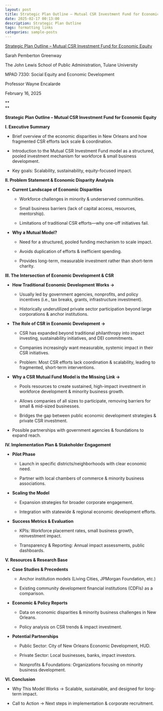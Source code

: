 ```yaml
---
layout: post
title: Strategic Plan Outline – Mutual CSR Investment Fund for Economic Equity
date: 2025-02-17 00:13:00
description: Strategic Plan Outline
tags: formatting links
categories: sample-posts
---
```


<u>Strategic Plan Outline – Mutual CSR Investment Fund for Economic
Equity</u>

Sarah Pemberton Greenway

The John Lewis School of Public Administration, Tulane University

MPAD 7330: Social Equity and Economic Development

Professor Wayne Encalarde

February 16, 2025

\*\*  
\*\*

**Strategic Plan Outline – Mutual CSR Investment Fund for Economic
Equity**

**I. Executive Summary**

- Brief overview of the economic disparities in New Orleans and how
  fragmented CSR efforts lack scale & coordination.

- Introduction to the Mutual CSR Investment Fund model as a structured,
  pooled investment mechanism for workforce & small business
  development.

- Key goals: Scalability, sustainability, equity-focused impact.

**II. Problem Statement & Economic Disparity Analysis**

- **Current Landscape of Economic Disparities**

  - Workforce challenges in minority & underserved communities.

  - Small business barriers (lack of capital access, resources,
    mentorship).

  - Limitations of traditional CSR efforts—why one-off initiatives fail.

- **Why a Mutual Model?**

  - Need for a structured, pooled funding mechanism to scale impact.

  - Avoids duplication of efforts & inefficient spending.

  - Provides long-term, measurable investment rather than short-term
    charity.

**III. The Intersection of Economic Development & CSR**

- **How Traditional Economic Development Works →**

  - Usually led by government agencies, nonprofits, and policy
    incentives (i.e., tax breaks, grants, infrastructure investment).

  - Historically underutilized private sector participation beyond large
    corporations & anchor institutions.

- **The Role of CSR in Economic Development →**

  - CSR has expanded beyond traditional philanthropy into impact
    investing, sustainability initiatives, and DEI commitments.

  - Companies increasingly want measurable, systemic impact in their CSR
    initiatives.

  - Problem: Most CSR efforts lack coordination & scalability, leading
    to fragmented, short-term interventions.

- **Why a CSR Mutual Fund Model is the Missing Link →**

  - Pools resources to create sustained, high-impact investment in
    workforce development & minority business growth.

  - Allows companies of all sizes to participate, removing barriers for
    small & mid-sized businesses.

  - Bridges the gap between public economic development strategies &
    private CSR investment.

<!-- -->

- Possible partnerships with government agencies & foundations to expand
  reach.

**IV. Implementation Plan & Stakeholder Engagement**

- **Pilot Phase**

  - Launch in specific districts/neighborhoods with clear economic need.

  - Partner with local chambers of commerce & minority business
    associations.

- **Scaling the Model**

  - Expansion strategies for broader corporate engagement.

  - Integration with statewide & regional economic development efforts.

- **Success Metrics & Evaluation**

  - KPIs: Workforce placement rates, small business growth, reinvestment
    impact.

  - Transparency & Reporting: Annual impact assessments, public
    dashboards.

**V. Resources & Research Base**

- **Case Studies & Precedents**

  - Anchor institution models (Living Cities, JPMorgan Foundation, etc.)

  - Existing community development financial institutions (CDFIs) as a
    comparison.

- **Economic & Policy Reports**

  - Data on economic disparities & minority business challenges in New
    Orleans.

  - Policy analysis on CSR trends & impact investment.

- **Potential Partnerships**

  - Public Sector: City of New Orleans Economic Development, HUD.

  - Private Sector: Local businesses, banks, impact investors.

  - Nonprofits & Foundations: Organizations focusing on minority
    business development.

**VI. Conclusion**

- Why This Model Works → Scalable, sustainable, and designed for
  long-term impact.

- Call to Action → Next steps in implementation & corporate recruitment.

